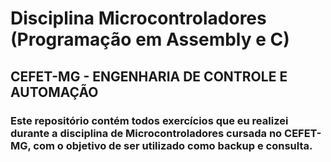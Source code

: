 # Disciplina Microcontroladores (Programação em Assembly e C)
## CEFET-MG - ENGENHARIA DE CONTROLE E AUTOMAÇÃO

### Este repositório contém todos exercícios que eu realizei durante a disciplina de Microcontroladores cursada no CEFET-MG, com o objetivo de ser utilizado como backup e consulta.
